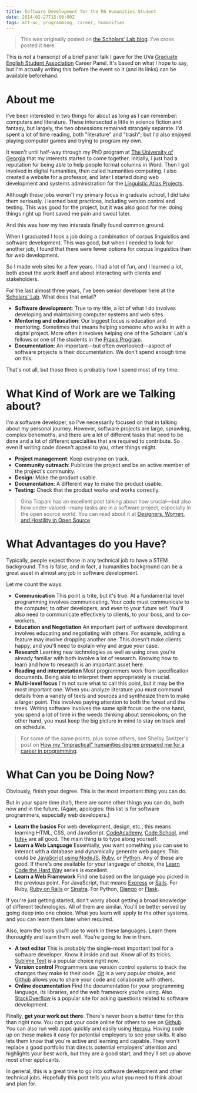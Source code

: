 ```yaml
---
title: Software Development for the MA Humanities Student
date: 2014-02-27T15:00:00Z
tags: alt-ac, programming, career, humanities
---
```


> This was originally posted on [the Scholars' Lab
> blog](http://www.scholarslab.org/uncategorized/software-development-for-the-ma-humanities-student/).
> I've cross posted it here.

<p>This is <em>not</em> a transcript of a brief panel talk I gave for the UVa
<a href="http://graduate.engl.virginia.edu/gesa/">Graduate English Student
Association</a> Career Panel. It's based on what I hope to say, but I'm
actually writing this before the event so it (and its links) can be available
beforehand.</p>

<h1 id="about-me">About me</h1>

<p>I've been interested in two things for about as long as I can remember:
computers and literature. These intersected a little in science fiction and
fantasy, but largely, the two obsessions remained strangely separate. I'd spent
a lot of time reading, both &quot;literature&quot; and &quot;trash&quot;; but
I'd also enjoyed playing computer games and trying to program my own.</p>

<p>It wasn't until half-way through my PhD program at <a
href="http://www.uga.edu/">The University of Georgia</a> that my interests
started to come together. Initially, I just had a reputation for being able to
help people format columns in Word. Then I got involved in digital humanities,
then called humanities computing. I also created a website for a professor, and
later I started doing web development and systems administration for the <a
href="http://www.lap.uga.edu/">Linguistic Atlas Projects</a>.</p>

<p>Although these jobs weren't my primary focus in graduate school, I did take
them seriously. I learned best practices, including version control and
testing. This was good for the project, but it was also good for me: doing
things right up front saved me pain and sweat later.</p>

<p>And this was how my two interests finally found common ground.</p>

<p>When I graduated I took a job doing a combination of corpus linguistics and
software development. This was good, but when I needed to look for another job,
I found that there were fewer options for corpus linguistics than for web
development.</p>

<p>So I made web sites for a few years. I had a lot of fun, and I learned a
lot, both about the work itself and about interacting with clients and
stakeholders.</p>

<p>For the last almost three years, I've been senior developer here at the <a
href="http://www.scholarslab.org/">Scholars' Lab</a>. What does that
entail?</p>

<ul>

<li><strong>Software development</strong>: True to my title, a lot of what I do
involves developing and maintaining computer systems and web sites.</li>

<li><strong>Mentoring and education</strong>: Our biggest focus is education
and mentoring. Sometimes that means helping someone who walks in with a digital
project. More often it involves helping one of the Scholars' Lab's fellows or
one of the students in the <a href="http://praxis.scholarslab.org/">Praxis
Program</a>.</li>

<li><strong>Documentation</strong>: An important&mdash;but often
overlooked&mdash;aspect of software projects is their documentation. We don't
spend enough time on this.</li>

</ul>

<p>That's not all, but those three is probably how I spend most of my time.</p>

<h1 id="what-kind-of-work-are-we-talking-about">What Kind of Work are we
Talking about?</h1>

<p>I'm a software developer, so I've necessarily focused on that in talking
about my personal journey. However, software projects are large, sprawling,
complex behemoths, and there are a lot of different tasks that need to be done
and a lot of different specialties that are required to contribute. So even if
writing code doesn't appeal to you, other things might.</p>

<ul>

<li><strong>Project management</strong>: Keep everyone on track.</li>

<li><strong>Community outreach</strong>: Publicize the project and be an active
member of the project's community.</li>

<li><strong>Design</strong>: Make the product usable.</li>

<li><strong>Documentation</strong>: A different way to make the product
usable.</li>

<li><strong>Testing</strong>: Check that the product works and works
correctly.</li>

</ul>

<blockquote> <p>Gina Trapani has an excellent post talking about how
crucial&mdash;but also how under-valued&mdash;many tasks are in a software
project, especially in the open source world. You can read about it at <a
href="http://smarterware.org/7550/designers-women-and-hostility-in-open-source">Designers,
Women, and Hostility in Open Source</a>.</p> </blockquote>

<h1 id="what-advantages-do-you-have">What Advantages do you Have?</h1>

<p>Typically, people expect those in any technical job to have a STEM
background. This is false, and in fact, a humanities background can be a great
asset in almost any job in software development.</p>

<p>Let me count the ways.</p>

<ul>

<li><strong>Communication</strong> This point is trite, but it's true. At a
fundamental level programming involves communicating. Your code must
communicate to the computer, to other developers, and even to your future self.
You'll also need to communicate effectively to clients, to your boss, and to
co-workers.</li>

<li><strong>Education and Negotiation</strong> An important part of software
development involves educating and negotiating with others. For example, adding
a feature may involve dropping another one. This doesn't make clients happy,
and you'll need to explain why and argue your case.</li>

<li><strong>Research</strong> Learning new technologies as well as using ones
you're already familiar with both involve a lot of research. Knowing how to
learn and how to research is an important asset here.</li>

<li><strong>Reading and interpretation</strong> Most programmers work from
specification documents. Being able to interpret them appropriately is
crucial.</li>

<li><strong>Multi-level focus</strong> I'm not sure what to call this point,
but it may be the most important one. When you analyze literature you must
command details from a variety of texts and sources and synthesize them to make
a larger point. This involves paying attention to both the forest and the
trees. Writing software involves the same split focus: on the one hand, you
spend a lot of time in the weeds thinking about semicolons; on the other hand,
you must keep the big picture in mind to stay on track and on schedule.</li>

</ul>

<blockquote> <p>For some of the same points, plus some others, see Shelby
Switzer's post on <a
href="http://shelbyswitzer.com/humanities_degrees_help_programmers/">How my
“impractical” humanities degree prepared me for a career in
programming</a>.</p> </blockquote>

<h1 id="what-can-you-be-doing">What Can you be Doing Now?</h1>

<p>Obviously, finish your degree. This is the most important thing you can
do.</p>

<p>But in your spare time (ha!), there are some other things you can do, both
now and in the future. (Again, apologies: this list is for software
programmers, especially web developers.)</p>

<ul>

<li><strong>Learn the basics</strong> For web development, design, etc., this
means learning HTML, CSS, and JavaScript. <a
href="http://www.codecademy.com/">CodeAcademy</a>, <a
href="https://www.codeschool.com/">Code School</a>, and <a
href="http://code.tutsplus.com/">tuts+</a> are all good. The main thing is to
type along yourself.</li>

<li><strong>Learn a Web Language</strong> Essentially, you want something you
can use to interact with a database and dynamically generate web pages. This
could be <a href="http://nodejs.org/">JavaScript using NodeJS</a>, <a
href="https://www.ruby-lang.org/">Ruby</a>, or <a
href="http://www.python.org/">Python</a>. Any of these are good. If there's one
available for your language of choice, the <a
href="http://learncodethehardway.org/">Learn Code the Hard Way</a> series is
excellent.</li>

<li><strong>Learn a Web Framework</strong> Find one based on the language you
picked in the previous point. For JavaScript, that means <a
href="http://expressjs.com/">Express</a> or <a
href="http://sailsjs.org/">Sails</a>. For Ruby, <a
href="http://rubyonrails.org/">Ruby on Rails</a> or <a
href="http://www.sinatrarb.com/">Sinatra</a>. For Python, <a
href="https://www.djangoproject.com/">Django</a> or <a
href="http://flask.pocoo.org/">Flask</a>.</li>

</ul>

<p>If you're just getting started, don't worry about getting a broad knowledge
of different technologies. All of them are similar. You'll be better served by
going deep into one choice. What you learn will apply to the other systems, and
you can learn them later when required.</p>

<p>Also, learn the tools you'll use to work in these languages. Learn them
thoroughly and learn them well. You're going to live in them.</p>

<ul>

<li><strong>A text editor</strong> This is probably the single-most important
tool for a software developer. Know it inside and out. Know all of its tricks.
<a href="http://www.sublimetext.com/">Sublime Text</a> is a popular choice
right now.</li>

<li><strong>Version control</strong> Programmers use version control systems to
track the changes they make to their code. <a
href="http://git-scm.com/">Git</a> is a very popular choice, and <a
href="https://github.com/">Github</a> allows you to share your code and
collaborate with others.</li>

<li><strong>Online documentation</strong> Find the documentation for your
programming language, its libraries, and the web framework you're using. Also
<a href="http://stackoverflow.com/">StackOverflow</a> is a popular site for
asking questions related to software development.</li>

</ul>

<p>Finally, <strong>get your work out there</strong>. There's never been a
better time for this than right now. You can put your code online for others to
see on <a href="https://github.com/">Github</a>. You can also run web apps
quickly and easily using <a href="http://www.heroku.com/">Heroku</a>. Having
code up on these makes it easy for potential employers to see your skills. It
also lets them know that you're active and learning and capable. They won't
replace a good portfolio that directs potential employers' attention and
highlights your best work, but they are a good start, and they'll set up above
most other applicants.</p>

<p>In general, this is a great time to go into software development and other
technical jobs. Hopefully this post tells you what you need to think about and
plan for.</p>
